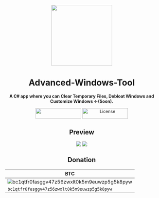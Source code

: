 <div align="center">

<img src="https://user-images.githubusercontent.com/81165187/140626457-5f049636-91ac-47df-813d-e2459a886db1.png" width="200" />

# Advanced-Windows-Tool
**A C# app where you can Clear Temporary Files, Debloat Windows and Customize Windows <-(Soon).**

<p align="center">
<img width="150" height="35" src="https://user-images.githubusercontent.com/81165187/140625388-b74130f8-ccbf-42f1-aae8-f340a7aec5de.png"/>
<img width="150" height="35" src="https://user-images.githubusercontent.com/81165187/140625389-693c4d7f-c655-4cfa-a59c-4c781f17eaba.png" alt="License"/>
</p>
  
## Preview

<img src="https://user-images.githubusercontent.com/81165187/140626436-a3594752-1218-4fcb-af08-6ac2064a827d.png">
<img src="https://user-images.githubusercontent.com/81165187/140626446-e3cfa1ee-858c-46d7-b159-4510ce996d60.png">
  
## Donation
  
| BTC                                                                                                        |
| ------------------------------------------------------------------------------------------------------------
| ![bc1qtfr0fasggv47z56zwxlt0k5m9euwzp5g5k8pyw](https://user-images.githubusercontent.com/81165187/143252528-5b5624eb-2908-465f-a14d-66d896aa3d39.png "bc1qtfr0fasggv47z56zwxlt0k5m9euwzp5g5k8pyw")|
| `bc1qtfr0fasggv47z56zwxlt0k5m9euwzp5g5k8pyw`|

</div>
